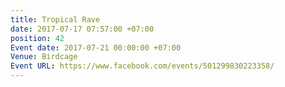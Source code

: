 ```yaml
---
title: Tropical Rave
date: 2017-07-17 07:57:00 +07:00
position: 42
Event date: 2017-07-21 00:00:00 +07:00
Venue: Birdcage
Event URL: https://www.facebook.com/events/501299830223358/
---
```


